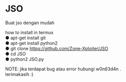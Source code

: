 # JSO
Buat jso dengan mudah<br>

how to install in termux<br>
● apt-get install git<br>
● apt-get install python2<br>
● git clone https://github.com/Zone-Xploiter/JSO<br>
● cd JSO<br>
● python2 JSO.py<br>

NOTE: jika terdapat bug atau error hubungi w0n63d4n .<br>
terimakasih :)
